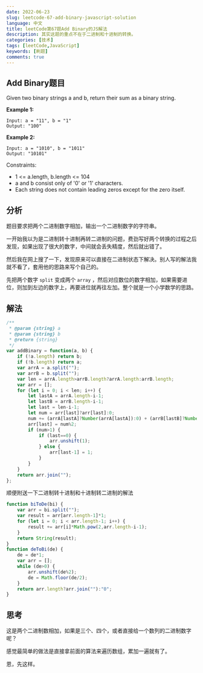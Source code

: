 ```yaml
---
date: 2022-06-23
slug: leetcode-67-add-binary-javascript-solution
language: 中文
title: leetCode第67题Add Binary的JS解法
description: 其实这题的重点不在于二进制和十进制的转换。
categories: [技术]
tags: [leetCode,JavaScript]
keywords: [刷题]
comments: true
---
```


## Add Binary题目

Given two binary strings a and b, return their sum as a binary string.

**Example 1:** 

```
Input: a = "11", b = "1"
Output: "100"
```

**Example 2:**

```
Input: a = "1010", b = "1011"
Output: "10101"
 ```

Constraints:

- 1 <= a.length, b.length <= 104
- a and b consist only of '0' or '1' characters.
- Each string does not contain leading zeros except for the zero itself.

## 分析

题目要求把两个二进制数字相加，输出一个二进制数字的字符串。

一开始我以为是二进制转十进制再转二进制的问题，费劲写好两个转换的过程之后发现，如果出现了很大的数字，中间就会丢失精度，然后就出错了。

然后我在网上搜了一下，发现原来可以直接在二进制状态下解决。别人写的解法我就不看了，套用他的思路来写个自己的。

先把两个数字 `split` 变成两个 `array` ，然后对应数位的数字相加，如果需要进位，则加到左边的数字上，再要进位就再往左加。整个就是一个小学数学的思路。

## 解法

```js
/**
 * @param {string} a
 * @param {string} b
 * @return {string}
 */
var addBinary = function(a, b) {
    if (!a.length) return b;
    if (!b.length) return a;
    var arrA = a.split("");
    var arrB = b.split("");
    var len = arrA.length>arrB.length?arrA.length:arrB.length;
    var arr = [];
    for (let i = 0; i < len; i++) {
        let lastA = arrA.length-i-1;
        let lastB = arrB.length-i-1;
        let last = len-i-1;
        let num = arr[last]?arr[last]:0;
        num += (arrA[lastA]?Number(arrA[lastA]):0) + (arrB[lastB]?Number(arrB[lastB]):0);
        arr[last] = num%2;
        if (num>1) {
            if (last==0) {
                arr.unshift(1);
            } else {
                arr[last-1] = 1;
            }
        }
    }
    return arr.join("");
};
```

顺便附送一下二进制转十进制和十进制转二进制的解法

```js
function biToDe(bi) {
    var arr = bi.split("");
    var result = arr[arr.length-1]*1;
    for (let i = 0; i < arr.length-1; i++) {
        result += arr[i]*Math.pow(2,arr.length-i-1);
    }
    return String(result);
}
function deToBi(de) {
    de = de*1;
    var arr = [];
    while (de>0) {
        arr.unshift(de%2);
        de = Math.floor(de/2);
    }
    return arr.length?arr.join(""):"0";
}
```

## 思考

这是两个二进制数相加，如果是三个、四个，或者直接给一个数列的二进制数字呢？

感觉最简单的做法是直接拿前面的算法来遍历数组，累加一遍就有了。

恩，先这样。
